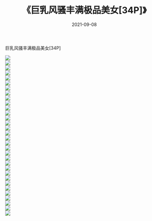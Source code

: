 ﻿---
layout: post
title:  《巨乳风骚丰满极品美女[34P]》
date:   2021-09-08
img: http://pic.660000.xyz/1:/性感/2021/巨乳风骚丰满极品美女[34P]/000.jpg
categories: [美女, 清纯, 唯美]
---

巨乳风骚丰满极品美女[34P]

  ![](http://pic.660000.xyz/1:/性感/2021/巨乳风骚丰满极品美女[34P]/001.jpg) <br> ![](http://pic.660000.xyz/1:/性感/2021/巨乳风骚丰满极品美女[34P]/002.jpg) <br> ![](http://pic.660000.xyz/1:/性感/2021/巨乳风骚丰满极品美女[34P]/003.jpg) <br> ![](http://pic.660000.xyz/1:/性感/2021/巨乳风骚丰满极品美女[34P]/004.jpg) <br> ![](http://pic.660000.xyz/1:/性感/2021/巨乳风骚丰满极品美女[34P]/005.jpg) <br> ![](http://pic.660000.xyz/1:/性感/2021/巨乳风骚丰满极品美女[34P]/006.jpg) <br> ![](http://pic.660000.xyz/1:/性感/2021/巨乳风骚丰满极品美女[34P]/007.jpg) <br> ![](http://pic.660000.xyz/1:/性感/2021/巨乳风骚丰满极品美女[34P]/008.jpg) <br> ![](http://pic.660000.xyz/1:/性感/2021/巨乳风骚丰满极品美女[34P]/009.jpg) <br> ![](http://pic.660000.xyz/1:/性感/2021/巨乳风骚丰满极品美女[34P]/010.jpg) <br> ![](http://pic.660000.xyz/1:/性感/2021/巨乳风骚丰满极品美女[34P]/011.jpg) <br> ![](http://pic.660000.xyz/1:/性感/2021/巨乳风骚丰满极品美女[34P]/012.jpg) <br> ![](http://pic.660000.xyz/1:/性感/2021/巨乳风骚丰满极品美女[34P]/013.jpg) <br> ![](http://pic.660000.xyz/1:/性感/2021/巨乳风骚丰满极品美女[34P]/014.jpg) <br> ![](http://pic.660000.xyz/1:/性感/2021/巨乳风骚丰满极品美女[34P]/015.jpg) <br> ![](http://pic.660000.xyz/1:/性感/2021/巨乳风骚丰满极品美女[34P]/016.jpg) <br> ![](http://pic.660000.xyz/1:/性感/2021/巨乳风骚丰满极品美女[34P]/017.jpg) <br> ![](http://pic.660000.xyz/1:/性感/2021/巨乳风骚丰满极品美女[34P]/018.jpg) <br> ![](http://pic.660000.xyz/1:/性感/2021/巨乳风骚丰满极品美女[34P]/019.jpg) <br> ![](http://pic.660000.xyz/1:/性感/2021/巨乳风骚丰满极品美女[34P]/020.jpg) <br> ![](http://pic.660000.xyz/1:/性感/2021/巨乳风骚丰满极品美女[34P]/021.jpg) <br> ![](http://pic.660000.xyz/1:/性感/2021/巨乳风骚丰满极品美女[34P]/022.jpg) <br> ![](http://pic.660000.xyz/1:/性感/2021/巨乳风骚丰满极品美女[34P]/023.jpg) <br> ![](http://pic.660000.xyz/1:/性感/2021/巨乳风骚丰满极品美女[34P]/024.jpg) <br> ![](http://pic.660000.xyz/1:/性感/2021/巨乳风骚丰满极品美女[34P]/025.jpg) <br> ![](http://pic.660000.xyz/1:/性感/2021/巨乳风骚丰满极品美女[34P]/026.jpg) <br> ![](http://pic.660000.xyz/1:/性感/2021/巨乳风骚丰满极品美女[34P]/027.jpg) <br> ![](http://pic.660000.xyz/1:/性感/2021/巨乳风骚丰满极品美女[34P]/028.jpg) <br> ![](http://pic.660000.xyz/1:/性感/2021/巨乳风骚丰满极品美女[34P]/029.jpg) <br> ![](http://pic.660000.xyz/1:/性感/2021/巨乳风骚丰满极品美女[34P]/030.jpg) <br> ![](http://pic.660000.xyz/1:/性感/2021/巨乳风骚丰满极品美女[34P]/031.jpg) <br> ![](http://pic.660000.xyz/1:/性感/2021/巨乳风骚丰满极品美女[34P]/032.jpg) <br>